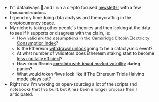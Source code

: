 - I’m dataalways 👋 and I run a crypto focused [newsletter](https://dataalways.substack.com) with a few thousand readers.
- I spend my time doing data analysis and theorycrafting in the cryptocurrency space.
- My niche is taking other people's theories and then looking at the data to see if it supports or disagrees with the claim, ie: 
  -  How [valid are the assumptions](https://github.com/dataalways/energy-adjusted-cbeci) in the [Cambridge Bitcoin Electricity Consumption Index](https://ccaf.io/cbeci/index)? 
  -  Is the Ethereum [withdrawal unlock](https://dataalways.substack.com/p/ethereum-validator-withdrawals) going to be a cataclysmic event? 
  -  At what number of validators does Ethereum staking start to become [less capitally efficient](https://dataalways.substack.com/p/staking-yield-and-ratios)? 
  -  How does Bitcoin [correlate with broad market volatility](https://dataalways.substack.com/p/is-bitcoin-long-volatility) during panics? 
  -  What would [token flows](https://dataalways.substack.com/p/a-flows-based-ethereum-price-model) look like if The Ethereum [Triple Halving model](https://twitter.com/SquishChaos/status/1387074095007817730?cxt=HHwWhICz4cqi8L8mAAAA) plays out?
- Right now I'm working on open-sourcing a lot of the scripts and notebooks that I've built, but it has been a longer process than I anticipated.
